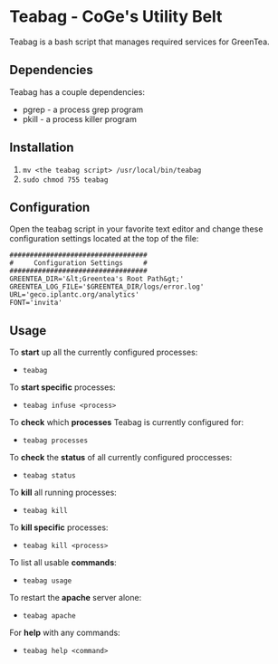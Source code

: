 Teabag - CoGe's Utility Belt
============================

Teabag is a bash script that manages required services for GreenTea.

## Dependencies ##

Teabag has a couple dependencies:

* pgrep - a process grep program
* pkill - a process killer program

## Installation ##

1. `mv <the teabag script> /usr/local/bin/teabag`
2. `sudo chmod 755 teabag`

## Configuration ##

Open the teabag script in your favorite text editor and change these
configuration settings located at the top of the file:

    ##################################
    #     Configuration Settings     #
    ##################################
    GREENTEA_DIR='&lt;Greentea's Root Path&gt;'
    GREENTEA_LOG_FILE='$GREENTEA_DIR/logs/error.log'
    URL='geco.iplantc.org/analytics'
    FONT='invita'

## Usage ##

To __start__ up all the currently configured processes:

* `teabag`

To __start specific__ processes:

* `teabag infuse <process>`

To __check__ which __processes__ Teabag is currently configured for:

* `teabag processes`

To __check__ the __status__ of all currently configured proccesses:

* `teabag status`

To __kill__ all running processes:

* `teabag kill`

To __kill specific__ processes:

* `teabag kill <process>`

To list all usable __commands__:

* `teabag usage`

To restart the __apache__ server alone:

* `teabag apache`

For __help__ with any commands:

* `teabag help <command>`
